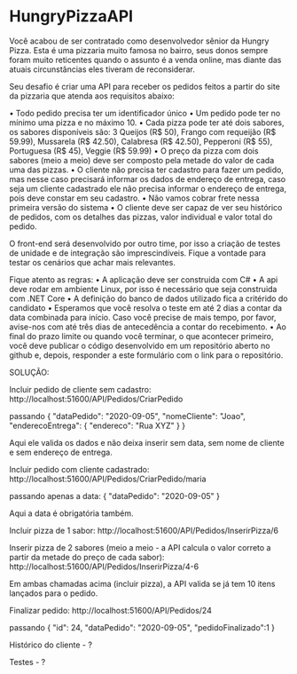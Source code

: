 # HungryPizzaAPI


Você acabou de ser contratado como desenvolvedor sênior da Hungry Pizza. Esta é uma pizzaria muito famosa no bairro, seus donos sempre foram muito reticentes quando o assunto é a venda online, mas diante das atuais circunstâncias eles tiveram de reconsiderar. 

Seu desafio é criar uma API para receber os pedidos feitos a partir do site da pizzaria que atenda aos requisitos abaixo:

• Todo pedido precisa ter um identificador único
• Um pedido pode ter no mínimo uma pizza e no máximo 10.
• Cada pizza pode ter até dois sabores, os sabores disponíveis são:
3 Queijos (R$ 50), Frango com requeijão (R$ 59.99), Mussarela (R$ 42.50), Calabresa (R$ 42.50), Pepperoni (R$ 55), Portuguesa (R$ 45), Veggie (R$ 59.99)
• O preço da pizza com dois sabores (meio a meio) deve ser composto pela metade do valor de cada uma das pizzas.
• O cliente não precisa ter cadastro para fazer um pedido, mas nesse caso precisará informar os dados de endereço de entrega, caso seja um cliente cadastrado ele não precisa informar o endereço de entrega, pois deve constar em seu cadastro.
• Não vamos cobrar frete nessa primeira versão do sistema
• O cliente deve ser capaz de ver seu histórico de pedidos, com os detalhes das pizzas, valor individual e valor total do pedido.

O front-end será desenvolvido por outro time, por isso a criação de testes de unidade e de integração são imprescindíveis. Fique a vontade para testar os cenários que achar mais relevantes.

Fique atento as regras:
• A aplicação deve ser construida com C#
• A api deve rodar em ambiente Linux, por isso é necessário que seja construida com .NET Core
• A definição do banco de dados utilizado fica a critérido do candidato
• Esperamos que você resolva o teste em até 2 dias a contar da data combinada para início. Caso você precise de mais tempo, por favor, avise-nos com até três dias de antecedência a contar do recebimento.
• Ao final do prazo limite ou quando você terminar, o que acontecer primeiro, você deve publicar o código desenvolvido em um repositório aberto no github e, depois, responder a este formulário com o link para o repositório.


SOLUÇÃO:

Incluir pedido de cliente sem cadastro:
http://localhost:51600/API/Pedidos/CriarPedido

passando
{
    "dataPedido": "2020-09-05",
    "nomeCliente": "Joao",
    "enderecoEntrega": {
        "endereco": "Rua XYZ"
    }
}

Aqui ele valida os dados e não deixa inserir sem data, sem nome de cliente e sem endereço de entrega.

Incluir pedido com cliente cadastrado:
http://localhost:51600/API/Pedidos/CriarPedido/maria

passando apenas a data:
{
    "dataPedido": "2020-09-05"
}

Aqui a data é obrigatória também.



Incluir pizza de 1 sabor:
http://localhost:51600/API/Pedidos/InserirPizza/6

Inserir pizza de 2 sabores (meio a meio - a API calcula o valor correto a partir da metade do preço de cada sabor):
http://localhost:51600/API/Pedidos/InserirPizza/4-6

Em ambas chamadas acima (incluir pizza), a API valida se já tem 10 itens lançados para o pedido.



Finalizar pedido:
http://localhost:51600/API/Pedidos/24

passando
{
    "id": 24,
    "dataPedido": "2020-09-05",
    "pedidoFinalizado":1
}




Histórico do cliente - ?

Testes - ?
